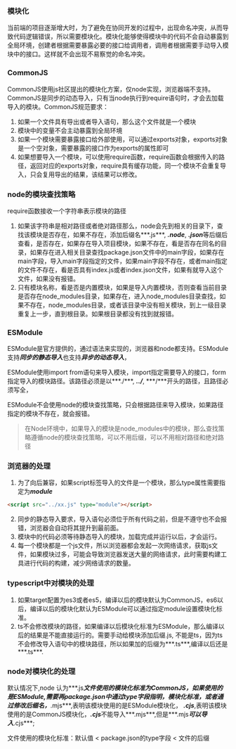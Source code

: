 ### 模块化

当前端的项目逐渐增大时，为了避免在协同开发的过程中，出现命名冲突，从而导致代码逻辑错误，所以需要模块化。模块化能够使得模块中的代码不会自动暴露到全局环境，创建者根据需要暴露必要的接口给调用者，调用者根据需要手动导入模块中的接口。这样就不会出现不易察觉的命名冲突。

### CommonJS

CommonJS使用js社区提出的模块化方案，仅node实现，浏览器端不支持。CommonJS是同步的动态导入，只有当node执行到require语句时，才会去加载导入的模块。CommonJS规范要求：

1. 如果一个文件具有导出或者导入语句，那么这个文件就是一个模块
2. 模块中的变量不会主动暴露到全局环境
3. 如果一个模块需要暴露接口给外部使用，可以通过exports对象，exports对象是一个空对象，需要暴露的接口作为exports的属性即可
4. 如果想要导入一个模块，可以使用require函数，require函数会根据传入的路径，返回对应的exports对象，require具有缓存功能，同一个模块不会重复导入，只会复用导出的结果，该结果可以修改。

### node的模块查找策略

require函数接收一个字符串表示模块的路径

1. 如果该字符串是相对路径或者绝对路径那么，node会先到相关的目录下，查找该模块是否存在，如果不存在，添加后缀名***.js***, ***.node***, ***.json***等后缀后查看，是否存在，如果存在导入项目模块，如果不存在，看是否存在同名的目录，如果存在进入相关目录查找package.json文件中的main字段，如果存在main字段，导入main字段指定的文件，如果main字段不存在，或者main指定的文件不存在，看是否具有index.js或者index.json文件，如果有就导入这个文件，如果没有报错。
2. 只有模块名称，看是否是内置模块，如果是导入内置模块，否则查看当前目录是否存在node_modules目录，如果存在，进入node_modules目录查找，如果不存在，node_modules目录，或者该目录中没有相关模块，到上一级目录重复上一步，直到根目录。如果根目录都没有找到就报错。

### ESModule

ESModule是官方提供的，通过语法来实现的，浏览器和node都支持。ESModule支持***同步的静态导入***也支持***异步的动态导入***，

ESModule使用import from语句来导入模块，import指定需要导入的接口，form指定导入的模块路径。该路径必须是以***./***, ***../***, ***/***开头的路径，且路径必须写全，

ESModule不会使用node的模块查找策略，只会根据路径来导入模块，如果路径指定的模块不存在，就会报错。

> 在Node环境中，如果导入的模块是node_modules中的模块，那么查找策略遵循node的模块查找策略，可以不用后缀，可以不用相对路径和绝对路径

### 浏览器的处理

1. 为了向后兼容，如果script标签导入的文件是一个模块，那么type属性需要指定为***module***

```html	
<script src="../xx.js" type="module"></script>
```

2. 同步的静态导入要求，导入语句必须位于所有代码之前，但是不遵守也不会报错，浏览器会自动将其提升到最前面。
3. 模块中的代码必须等待静态导入的模块，加载完成并运行以后，才会运行。
4. 每一个模块都是一个js文件，所以浏览器都会发起一次网络请求，获取js文件，如果模块过多，可能会导致浏览器发送大量的网络请求，此时需要构建工具进行代码的构建，减少网络请求的数量。

### typescript中对模块的处理

1. 如果target配置为es3或者es5，编译以后的模块默认为CommonJS，es6以后，编译以后的模块化默认为ESModule可以通过指定module设置模块化标准。
2. ts不会修改模块的路径，如果编译以后模块化标准为ESModule，那么编译以后的结果是不能直接运行的。需要手动给模块添加后缀.js, 不能是ts，因为ts不会修改导入语句中的模块路径，所以如果加的后缀为***.ts***,编译以后还是***.ts***.

### node对模块化的处理

默认情况下,node 认为***.js***文件使用的模块化标准为CommonJS，如果使用的是ESModule,需要再package.json中通过type字段指明，模块化标准，或者通过修改后缀名，***.mjs***,表明该模块使用的是ESModule模块化， ***.cjs***,表明该模块使用的是CommonJS模块化，***.cjs***不能导入***.mjs***,但是***.mjs***可以导入***.cjs***;

文件使用的模块化标准：默认值 < package.json的type字段 < 文件的后缀